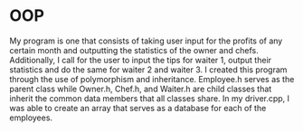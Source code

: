 # OOP
My program is one that consists of taking user input for the profits of any certain month and outputting the statistics of the owner and chefs. Additionally, I call for the user to input the tips for waiter 1, output their statistics and do the same for waiter 2 and waiter 3. I created this program through the use of polymorphism and inheritance. Employee.h serves as the parent class while Owner.h, Chef.h, and Waiter.h are child classes that inherit the common data members that all classes share. In my driver.cpp, I was able to create an array that serves as a database for each of the employees.
